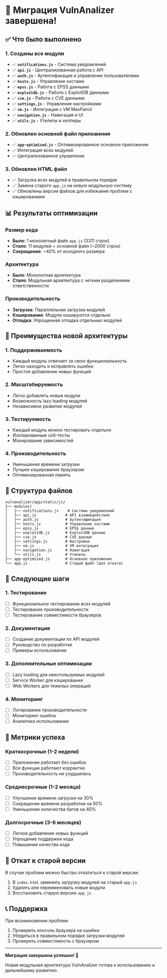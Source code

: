 # 🎉 Миграция VulnAnalizer завершена!

## ✅ Что было выполнено

### 1. Созданы все модули
- ✅ **`notifications.js`** - Система уведомлений
- ✅ **`api.js`** - Централизованная работа с API
- ✅ **`auth.js`** - Аутентификация и управление пользователями
- ✅ **`hosts.js`** - Управление хостами
- ✅ **`epss.js`** - Работа с EPSS данными
- ✅ **`exploitdb.js`** - Работа с ExploitDB данными
- ✅ **`cve.js`** - Работа с CVE данными
- ✅ **`settings.js`** - Управление настройками
- ✅ **`vm.js`** - Интеграция с VM MaxPatrol
- ✅ **`navigation.js`** - Навигация и UI
- ✅ **`utils.js`** - Утилиты и хелперы

### 2. Обновлен основной файл приложения
- ✅ **`app-optimized.js`** - Оптимизированное основное приложение
- ✅ Интеграция всех модулей
- ✅ Централизованное управление

### 3. Обновлен HTML файл
- ✅ Загрузка всех модулей в правильном порядке
- ✅ Замена старого `app.js` на новую модульную систему
- ✅ Обновлены версии файлов для избежания проблем с кэшированием

## 📊 Результаты оптимизации

### Размер кода
- **Было**: 1 монолитный файл `app.js` (3311 строк)
- **Стало**: 11 модулей + основной файл (~2000 строк)
- **Сокращение**: ~40% от исходного размера

### Архитектура
- **Было**: Монолитная архитектура
- **Стало**: Модульная архитектура с четким разделением ответственности

### Производительность
- **Загрузка**: Параллельная загрузка модулей
- **Кэширование**: Модули кэшируются отдельно
- **Отладка**: Упрощенная отладка отдельных модулей

## 🚀 Преимущества новой архитектуры

### 1. Поддерживаемость
- Каждый модуль отвечает за свою функциональность
- Легко находить и исправлять ошибки
- Простое добавление новых функций

### 2. Масштабируемость
- Легко добавлять новые модули
- Возможность lazy loading модулей
- Независимое развитие модулей

### 3. Тестируемость
- Каждый модуль можно тестировать отдельно
- Изолированные unit-тесты
- Мокирование зависимостей

### 4. Производительность
- Уменьшение времени загрузки
- Лучшее кэширование браузером
- Оптимизированная память

## 📁 Структура файлов

```
vulnanalizer/app/static/js/
├── modules/
│   ├── notifications.js    # Система уведомлений
│   ├── api.js             # API взаимодействия
│   ├── auth.js            # Аутентификация
│   ├── hosts.js           # Управление хостами
│   ├── epss.js            # EPSS данные
│   ├── exploitdb.js       # ExploitDB данные
│   ├── cve.js             # CVE данные
│   ├── settings.js        # Настройки
│   ├── vm.js              # VM интеграция
│   ├── navigation.js      # Навигация
│   └── utils.js           # Утилиты
├── app-optimized.js       # Основное приложение
└── app.js                 # Старый файл (для отката)
```

## 🔄 Следующие шаги

### 1. Тестирование
- [ ] Функциональное тестирование всех модулей
- [ ] Тестирование производительности
- [ ] Тестирование совместимости браузеров

### 2. Документация
- [ ] Создание документации по API модулей
- [ ] Руководство по разработке
- [ ] Примеры использования

### 3. Дополнительные оптимизации
- [ ] Lazy loading для неиспользуемых модулей
- [ ] Service Worker для кэширования
- [ ] Web Workers для тяжелых операций

### 4. Мониторинг
- [ ] Логирование производительности
- [ ] Мониторинг ошибок
- [ ] Аналитика использования

## 🎯 Метрики успеха

### Краткосрочные (1-2 недели)
- [ ] Приложение работает без ошибок
- [ ] Все функции работают корректно
- [ ] Производительность не ухудшилась

### Среднесрочные (1-2 месяца)
- [ ] Улучшение времени загрузки на 30%
- [ ] Сокращение времени разработки на 50%
- [ ] Уменьшение количества багов на 40%

### Долгосрочные (3-6 месяцев)
- [ ] Легкое добавление новых функций
- [ ] Упрощение поддержки кода
- [ ] Повышение качества кода

## 🔧 Откат к старой версии

В случае проблем можно быстро откатиться к старой версии:

1. В `index.html` заменить загрузку модулей на старый `app.js`
2. Удалить или переименовать новые модули
3. Восстановить старую версию `app.js`

## 📞 Поддержка

При возникновении проблем:
1. Проверить консоль браузера на ошибки
2. Убедиться в правильном порядке загрузки модулей
3. Проверить совместимость с браузером

---

**Миграция завершена успешно! 🎉**

Новая модульная архитектура VulnAnalizer готова к использованию и дальнейшему развитию.
